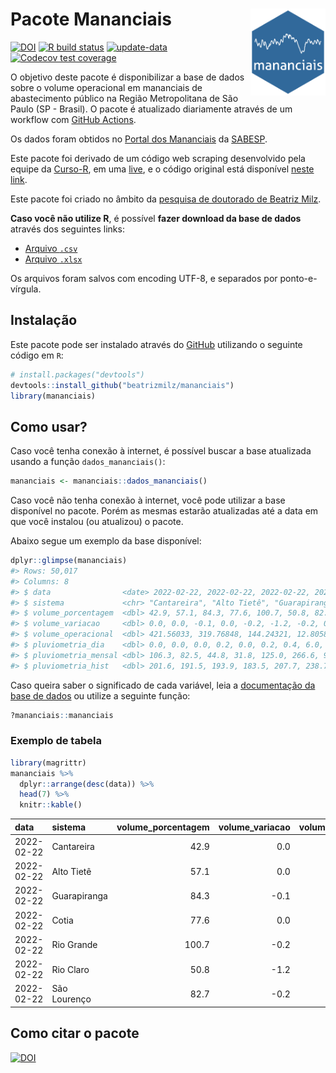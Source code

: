 
<!-- README.md is generated from README.Rmd. Please edit that file -->

# Pacote Mananciais <img src="man/figures/hexlogo.png" align="right" width = "120px"/>

<!-- badges: start -->

[![DOI](https://zenodo.org/badge/DOI/10.5281/zenodo.4733056.svg)](https://doi.org/10.5281/zenodo.4733056)
[![R build
status](https://github.com/beatrizmilz/mananciais/workflows/R-CMD-check/badge.svg)](https://github.com/beatrizmilz/mananciais/actions)
[![update-data](https://github.com/beatrizmilz/mananciais/actions/workflows/2-update_data.yaml/badge.svg)](https://github.com/beatrizmilz/mananciais/actions/workflows/2-update_data.yaml)
[![Codecov test
coverage](https://codecov.io/gh/beatrizmilz/mananciais/branch/master/graph/badge.svg)](https://codecov.io/gh/beatrizmilz/mananciais?branch=master)
<!-- badges: end -->

O objetivo deste pacote é disponibilizar a base de dados sobre o volume
operacional em mananciais de abastecimento público na Região
Metropolitana de São Paulo (SP - Brasil). O pacote é atualizado
diariamente através de um workflow com [GitHub
Actions](https://github.com/beatrizmilz/mananciais/actions).

Os dados foram obtidos no [Portal dos
Mananciais](http://mananciais.sabesp.com.br/Situacao) da
[SABESP](http://site.sabesp.com.br/site/Default.aspx).

Este pacote foi derivado de um código web scraping desenvolvido pela
equipe da [Curso-R](https://www.curso-r.com/), em uma
[live](https://youtu.be/jvZIxrMmOcQ), e o código original está
disponível [neste
link](https://github.com/curso-r/lives/blob/master/drafts/20200730_scraper_sabesp.R).

Este pacote foi criado no âmbito da [pesquisa de doutorado de Beatriz
Milz](https://beatrizmilz.github.io/tese/).

**Caso você não utilize R**, é possível **fazer download da base de
dados** através dos seguintes links:

  - [Arquivo
    `.csv`](https://github.com/beatrizmilz/mananciais/raw/master/inst/extdata/mananciais.csv)
  - [Arquivo
    `.xlsx`](https://github.com/beatrizmilz/mananciais/blob/master/inst/extdata/mananciais.xlsx?raw=true)

Os arquivos foram salvos com encoding UTF-8, e separados por
ponto-e-vírgula.

## Instalação

Este pacote pode ser instalado através do [GitHub](https://github.com/)
utilizando o seguinte código em `R`:

``` r
# install.packages("devtools")
devtools::install_github("beatrizmilz/mananciais")
library(mananciais)
```

## Como usar?

Caso você tenha conexão à internet, é possível buscar a base atualizada
usando a função `dados_mananciais()`:

``` r
mananciais <- mananciais::dados_mananciais() 
```

Caso você não tenha conexão à internet, você pode utilizar a base
disponível no pacote. Porém as mesmas estarão atualizadas até a data em
que você instalou (ou atualizou) o pacote.

Abaixo segue um exemplo da base disponível:

``` r
dplyr::glimpse(mananciais)
#> Rows: 50,017
#> Columns: 8
#> $ data                <date> 2022-02-22, 2022-02-22, 2022-02-22, 2022-02-22, 2…
#> $ sistema             <chr> "Cantareira", "Alto Tietê", "Guarapiranga", "Cotia…
#> $ volume_porcentagem  <dbl> 42.9, 57.1, 84.3, 77.6, 100.7, 50.8, 82.7, 42.9, 5…
#> $ volume_variacao     <dbl> 0.0, 0.0, -0.1, 0.0, -0.2, -1.2, -0.2, 0.0, 0.1, 0…
#> $ volume_operacional  <dbl> 421.56033, 319.76848, 144.24321, 12.80588, 112.947…
#> $ pluviometria_dia    <dbl> 0.0, 0.0, 0.0, 0.2, 0.0, 0.2, 0.4, 6.0, 5.9, 0.2, …
#> $ pluviometria_mensal <dbl> 106.3, 82.5, 44.8, 31.8, 125.0, 266.6, 90.4, 106.3…
#> $ pluviometria_hist   <dbl> 201.6, 191.5, 193.9, 183.5, 207.7, 238.7, 233.4, 2…
```

Caso queira saber o significado de cada variável, leia a [documentação
da base de
dados](https://beatrizmilz.github.io/mananciais/reference/mananciais.html)
ou utilize a seguinte função:

``` r
?mananciais::mananciais
```

### Exemplo de tabela

``` r
library(magrittr)
mananciais %>% 
  dplyr::arrange(desc(data)) %>% 
  head(7) %>%
  knitr::kable()
```

| data       | sistema      | volume\_porcentagem | volume\_variacao | volume\_operacional | pluviometria\_dia | pluviometria\_mensal | pluviometria\_hist |
| :--------- | :----------- | ------------------: | ---------------: | ------------------: | ----------------: | -------------------: | -----------------: |
| 2022-02-22 | Cantareira   |                42.9 |              0.0 |           421.56033 |               0.0 |                106.3 |              201.6 |
| 2022-02-22 | Alto Tietê   |                57.1 |              0.0 |           319.76848 |               0.0 |                 82.5 |              191.5 |
| 2022-02-22 | Guarapiranga |                84.3 |            \-0.1 |           144.24321 |               0.0 |                 44.8 |              193.9 |
| 2022-02-22 | Cotia        |                77.6 |              0.0 |            12.80588 |               0.2 |                 31.8 |              183.5 |
| 2022-02-22 | Rio Grande   |               100.7 |            \-0.2 |           112.94709 |               0.0 |                125.0 |              207.7 |
| 2022-02-22 | Rio Claro    |                50.8 |            \-1.2 |             6.94624 |               0.2 |                266.6 |              238.7 |
| 2022-02-22 | São Lourenço |                82.7 |            \-0.2 |            73.43325 |               0.4 |                 90.4 |              233.4 |

## Como citar o pacote

[![DOI](https://zenodo.org/badge/DOI/10.5281/zenodo.4733056.svg)](https://doi.org/10.5281/zenodo.4733056)
